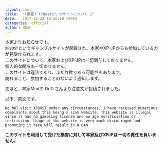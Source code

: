 ```yaml
---
layout: post
title:  "(重要) XPBustというサイトについて 2"
date:   2017-12-22 19:50:00 +0900
categories: official
author: 依田
---  
```


本家よりお知らせです。  
`XPBUST`というギャンブルサイトが開設され、本家やXP-JPからも参加している方が見受けられます。  
このサイトについて、本家およびXP-JPは一切関与しておりません。  
個人的な関与も一切ありません。  
このサイトは違法であり、また詐欺である可能性もあります。  
訪れること、参加することのないよう通知します。  

先ほど、本家Modの Dr.D.さんより注意文が投稿されました。  

以下、原文です。  
```  
Do NOT visit XPBUST under any circumstances, I have received numerious  
complaints about this being a scam website. This website is illegal  
since it has no gambling license and no age verificiation or  
restriction. Usage of the website is very much discouraged and   
promoting it here will result in a BAN  
```  

**このサイトを利用して受けた損害に対して本家及びXPJPは一切の責任を負いません。**  
